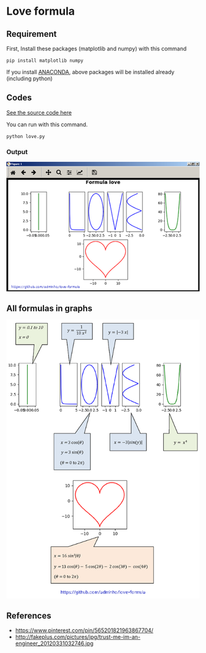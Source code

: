 # Love formula
## Requirement

First, Install these packages (matplotlib and numpy) with this command

```
pip install matplotlib numpy
```

If you install [ANACONDA](https://www.continuum.io/downloads), above packages will be installed already (including python)

## Codes

[See the source code here](love.py)

You can run with this command.

```
python love.py
```

### Output

![show picture](images/formula1.png)

## All formulas in graphs

![show picture](images/formula2.png)

## References

* https://www.pinterest.com/pin/565201821963867704/
* http://fakeplus.com/pictures/jpg/trust-me-im-an-engineer_20120331032746.jpg
